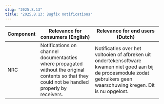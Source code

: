 ```yaml
---
slug: "2025.8.13"
title: "2025.8.13: Bugfix notifications"
---
```


| Component | Relevance for consumers (English)                                                                                                               | Relevance for end users (Dutch)                                                                                                                                            |
| --------- | ----------------------------------------------------------------------------------------------------------------------------------------------- | -------------------------------------------------------------------------------------------------------------------------------------------------------------------------- |
| NRC       | Notifications on channel documentacties where propagated without the original contents so that they could not be handled properly by receivers. | Notificaties over het voltooien of afbreken uit ondertekensoftware kwamen niet goed aan bij de procesmodule zodat gebruikers geen waarschuwing kregen. Dit is nu opgelost. |
